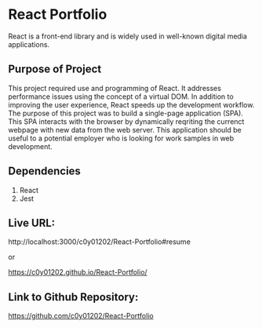 # React Portfolio

React is a front-end library and is widely used in well-known digital media applications.

## Purpose of Project

This project required use and programming of React. It addresses performance issues using the concept of a virtual DOM. In addition to improving the user experience, React speeds up the development workflow. The purpose of this project was to build a single-page application (SPA). This SPA interacts with the browser by dynamically reqriting the currenct webpage with new data from the web server. This application should be useful to a potential employer who is looking for work samples in web development.

## Dependencies

1. React
2. Jest

## Live URL:

http://localhost:3000/c0y01202/React-Portfolio#resume

or

https://c0y01202.github.io/React-Portfolio/

## Link to Github Repository:

https://github.com/c0y01202/React-Portfolio
